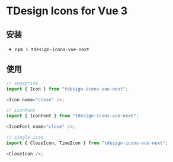 # TDesign Icons for Vue 3

## 安装

- `npm i tdesign-icons-vue-next`

## 使用

```js
// svgsprite
import { Icon } from "tdesign-icons-vue-next";

<Icon name="close" />;

// iconfont
import { IconFont } from "tdesign-icons-vue-next";

<IconFont name="close" />;

// single icon
import { CloseIcon, TimeIcon } from "tdesign-icons-vue-next";

<CloseIcon />;
```
